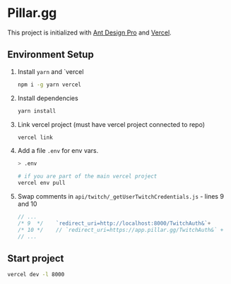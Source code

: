 # Pillar.gg

This project is initialized with [Ant Design Pro](https://pro.ant.design) and [Vercel](https://vercel.com).

## Environment Setup

1. Install `yarn` and `vercel

   ```sh
   npm i -g yarn vercel
   ```

2. Install dependencies

   ```sh
   yarn install
   ```

3. Link vercel project (must have vercel project connected to repo)

   ```sh
   vercel link
   ```

4. Add a file `.env` for env vars.

   ```sh
   > .env

   # if you are part of the main vercel project
   vercel env pull
   ```

5. Swap comments in `api/twitch/_getUserTwitchCredentials.js` - lines 9 and 10

   ```js
   // ...
   /* 9  */    `redirect_uri=http://localhost:8000/TwitchAuth&`+
   /* 10 */    // `redirect_uri=https://app.pillar.gg/TwitchAuth&` +
   // ...
   ```

## Start project

```sh
vercel dev -l 8000
```
